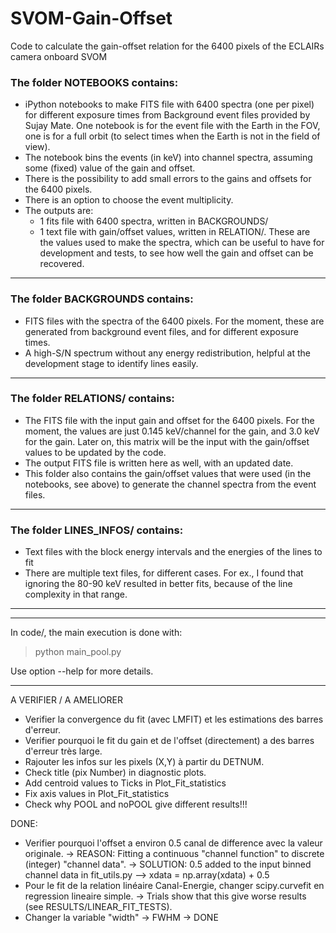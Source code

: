 # SVOM-Gain-Offset
Code to calculate the gain-offset relation for the 6400 pixels of the ECLAIRs camera onboard SVOM

### The folder NOTEBOOKS contains:

- iPython notebooks to make FITS file with 6400 spectra (one per pixel) for different exposure times from Background event files provided by Sujay Mate. One notebook is for the event file with the Earth in the FOV, one is for a full orbit (to select times when the Earth is not in the field of view).
- The notebook bins the events (in keV) into channel spectra, assuming some (fixed) value of the gain and offset.
- There is the possibility to add small errors to the gains and offsets for the 6400 pixels.
- There is an option to choose the event multiplicity.
- The outputs are:
   - 1 fits file with 6400 spectra, written in BACKGROUNDS/
   - 1 text file with gain/offset values, written in RELATION/. These are the values used to make the spectra, which can be useful to have for development and tests, to see how well the gain and offset can be recovered.

************************************************************************************

### The folder BACKGROUNDS contains:

- FITS files with the spectra of the 6400 pixels. For the moment, these are generated from background event files, and for different exposure times.
- A high-S/N spectrum without any energy redistribution, helpful at the development stage to identify lines easily.

************************************************************************************

### The folder RELATIONS/ contains:

- The FITS file with the input gain and offset for the 6400 pixels. For the moment, the values are just 0.145 keV/channel for the gain, and 3.0 keV for the gain. Later on, this matrix will be the input with the gain/offset values to be updated by the code.
- The output FITS file is written here as well, with an updated date.
- This folder also contains the gain/offset values that were used (in the notebooks, see above) to generate the channel spectra from the event files.

************************************************************************************

### The folder LINES_INFOS/ contains:

- Text files with the block energy intervals and the energies of the lines to fit
- There are multiple text files, for different cases.  For ex., I found that ignoring the 80-90 keV resulted in better fits, because of the line complexity in that range.

************************************************************************************
************************************************************************************


In code/, the main execution is done with:
> python main_pool.py 
>

Use option --help for more details.

************************************************************************************


A VERIFIER / A AMELIORER

- Verifier la convergence du fit (avec LMFIT) et les estimations des barres d'erreur.
- Verifier pourquoi le fit du gain et de l'offset (directement) a des barres d'erreur très large.
- Rajouter les infos sur les pixels (X,Y) à partir du DETNUM.
- Check title (pix Number) in diagnostic plots.
- Add centroid values to Ticks in Plot_Fit_statistics
- Fix axis values in Plot_Fit_statistics
- Check why POOL and noPOOL give different results!!!

DONE:
- Verifier pourquoi l'offset a environ 0.5 canal de difference avec la valeur originale.
    -> REASON:   Fitting a continuous "channel function" to discrete (integer) "channel data".
    -> SOLUTION: 0.5 added to the input binned channel data in fit_utils.py -->  xdata = np.array(xdata) + 0.5
- Pour le fit de la relation linéaire Canal-Energie, changer scipy.curvefit en regression lineaire simple.
    -> Trials show that this give worse results (see RESULTS/LINEAR_FIT_TESTS).
- Changer la variable "width" -> FWHM
    -> DONE

